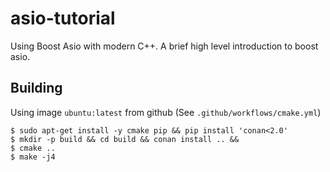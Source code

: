 # asio-tutorial
Using Boost Asio with modern C++. A brief high level introduction to boost asio.

## Building
Using image `ubuntu:latest` from github (See `.github/workflows/cmake.yml`)

```
$ sudo apt-get install -y cmake pip && pip install 'conan<2.0'
$ mkdir -p build && cd build && conan install .. &&
$ cmake ..
$ make -j4
```
